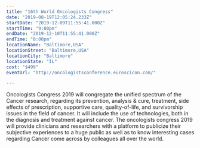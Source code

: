 ```yaml
---
title: "16th World Oncologists Congress"
date: "2019-08-19T12:05:24.233Z"
startDate: "2019-12-09T11:55:41.000Z"
startTime: "9:00pm"
endDate: "2019-12-10T11:55:41.000Z"
endTime: "8:00pm"
locationName: "Baltimore,USA"
locationStreet: "Baltimore,USA"
locationCity: "Baltimore"
locationState: "IL"
cost: "$499"
eventUrl: "http://oncologistsconference.euroscicon.com/"

---
```


Oncologists Congress 2019 will congregate the unified spectrum of the Cancer research, regarding its prevention, analysis & cure, treatment, side effects of prescription, supportive care, quality-of-life, and survivorship issues in the field of cancer. It will include the use of technologies, both in the diagnosis and treatment against cancer. The oncologists congress 2019 will provide clinicians and researchers with a platform to publicize their subjective experiences to a huge public as well as to know interesting cases regarding Cancer come across by colleagues all over the world. 

